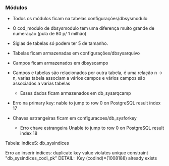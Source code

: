 
### Módulos

-  Todos os módulos ficam na tabelas configurações/dbsysmodulo
-  O cod_modulo de dbsysmodulo tem uma diferença muito grande de numeração (pula de 80   p/ 1 milhão)
-  Siglas de tabelas só podem ter 5 de tamanho.
-  Tabelas ficam armazenadas em configurações/dbsysarquivo
-  Campos ficam armazenados em dbsyscampo

- Campos e tabelas são relacionados por outra tabela, é uma relação n -> n, varias tabela associam a vários campos e vários campos são associados a varias tabelas
	-  Esses dados ficam armazenados em db_sysarqcamp

- Erro na primary key: nable to jump to row 0 on PostgreSQL result index 17

- Chaves estrangeiras ficam em configuracoes/db_sysforkey
	-  Erro chave estrangeira Unable to jump to row 0 on PostgreSQL result index 18

Tabela: indiceS: db_sysindices

Erro ao inserir indices: duplicate key value violates unique constraint &quot;db_sysindices_codi_pk&quot; DETAIL:  Key (codind)=(1008188) already exists